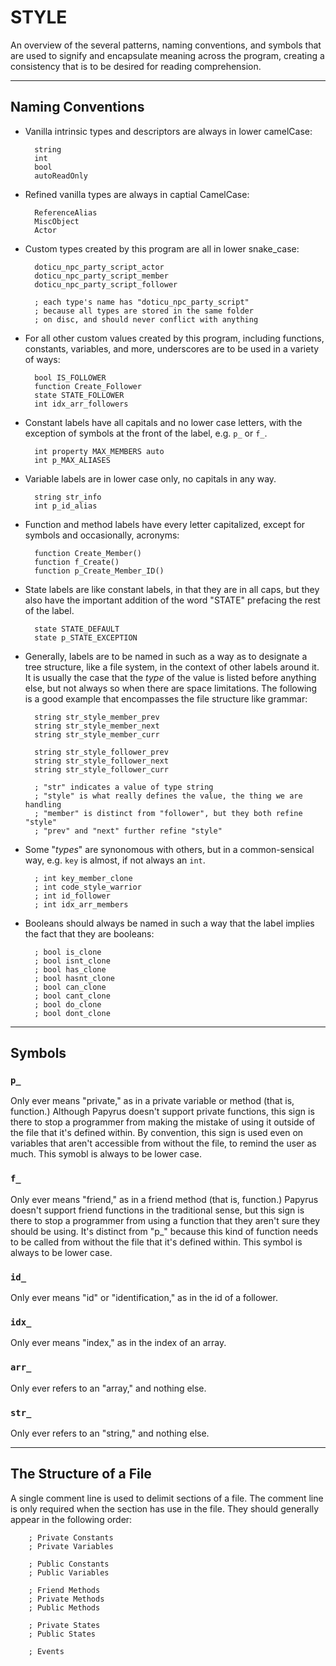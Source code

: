 # STYLE
An overview of the several patterns, naming conventions, and symbols that are used to signify and encapsulate meaning across the program, creating a consistency that is to be desired for reading comprehension.

---

## Naming Conventions
- Vanilla intrinsic types and descriptors are always in lower camelCase:

        string
        int
        bool
        autoReadOnly

- Refined vanilla types are always in captial CamelCase:

        ReferenceAlias
        MiscObject
        Actor

- Custom types created by this program are all in lower snake_case:

        doticu_npc_party_script_actor
        doticu_npc_party_script_member
        doticu_npc_party_script_follower

        ; each type's name has "doticu_npc_party_script"
        ; because all types are stored in the same folder
        ; on disc, and should never conflict with anything

- For all other custom values created by this program, including functions, constants, variables, and more, underscores are to be used in a variety of ways:

        bool IS_FOLLOWER
        function Create_Follower
        state STATE_FOLLOWER
        int idx_arr_followers

- Constant labels have all capitals and no lower case letters, with the exception of symbols at the front of the label, e.g. `p_` or `f_`.

        int property MAX_MEMBERS auto
        int p_MAX_ALIASES

- Variable labels are in lower case only, no capitals in any way.

        string str_info
        int p_id_alias
        
- Function and method labels have every letter capitalized, except for symbols and occasionally, acronyms:

        function Create_Member()
        function f_Create()
        function p_Create_Member_ID()

- State labels are like constant labels, in that they are in all caps, but they also have the important addition of the word "STATE" prefacing the rest of the label.

        state STATE_DEFAULT
        state p_STATE_EXCEPTION

- Generally, labels are to be named in such as a way as to designate a tree structure, like a file system, in the context of other labels around it. It is usually the case that the *type* of the value is listed before anything else, but not always so when there are space limitations. The following is a good example that encompasses the file structure like grammar:

        string str_style_member_prev
        string str_style_member_next
        string str_style_member_curr

        string str_style_follower_prev
        string str_style_follower_next
        string str_style_follower_curr

        ; "str" indicates a value of type string
        ; "style" is what really defines the value, the thing we are handling
        ; "member" is distinct from "follower", but they both refine "style"
        ; "prev" and "next" further refine "style"

- Some "*types*" are synonomous with others, but in a common-sensical way, e.g. `key` is almost, if not always an `int`.

        ; int key_member_clone
        ; int code_style_warrior
        ; int id_follower
        ; int idx_arr_members

- Booleans should always be named in such a way that the label implies the fact that they are booleans:

        ; bool is_clone
        ; bool isnt_clone
        ; bool has_clone
        ; bool hasnt_clone
        ; bool can_clone
        ; bool cant_clone
        ; bool do_clone
        ; bool dont_clone

---

## Symbols

### `p_`
Only ever means "private," as in a private variable or method (that is, function.) Although Papyrus doesn't support private functions, this sign is there to stop a programmer from making the mistake of using it outside of the file that it's defined within. By convention, this sign is used even on variables that aren't accessible from without the file, to remind the user as much. This symobl is always to be lower case.

### `f_`
Only ever means "friend," as in a friend method (that is, function.) Papyrus doesn't support friend functions in the traditional sense, but this sign is there to stop a programmer from using a function that they aren't sure they should be using. It's distinct from "p_" because this kind of function needs to be called from without the file that it's defined within. This symbol is always to be lower case.

### `id_`
Only ever means "id" or "identification," as in the id of a follower.

### `idx_`
Only ever means "index," as in the index of an array.

### `arr_`
Only ever refers to an "array," and nothing else.

### `str_`
Only ever refers to an "string," and nothing else.

---

## The Structure of a File
A single comment line is used to delimit sections of a file. The comment line is only required when the section has use in the file. They should generally appear in the following order:

        ; Private Constants
        ; Private Variables

        ; Public Constants
        ; Public Variables

        ; Friend Methods
        ; Private Methods
        ; Public Methods

        ; Private States
        ; Public States

        ; Events
